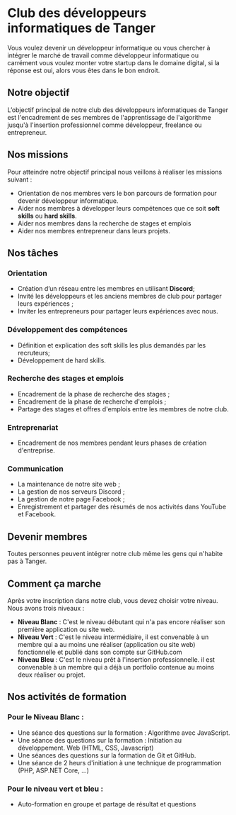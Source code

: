 # Club des développeurs informatiques de Tanger

Vous voulez devenir un développeur informatique ou vous chercher à intégrer le marché de travail comme développeur informatique ou carrément vous voulez monter votre startup dans le domaine digital, si la réponse est oui, alors vous êtes dans le bon endroit.

## Notre objectif

L’objectif principal de notre club des développeurs informatiques de Tanger est l'encadrement de ses membres de l'apprentissage de l'algorithme jusqu'à l'insertion professionnel comme développeur, freelance ou entrepreneur.

## Nos missions

Pour atteindre notre objectif principal nous veillons à réaliser les missions suivant :

- Orientation de nos membres vers le bon parcours de formation pour devenir développeur informatique.
- Aider nos membres à développer leurs compétences que ce soit **soft skills** ou **hard skills**.
- Aider nos membres dans la recherche de stages et emplois
- Aider nos membres entrepreneur dans leurs projets.
 
## Nos tâches

### Orientation

-	Création d’un réseau entre les membres en utilisant **Discord**;
-	Invité les développeurs et les anciens membres de club pour partager leurs expériences ;
- Inviter les entrepreneurs pour partager leurs expériences avec nous.
  
### Développement des compétences  

- Définition et explication des soft skills les plus demandés par les recruteurs;
- Développement de hard skills.
  
### Recherche des stages et emplois

- Encadrement de la phase de recherche des stages ; 
- Encadrement de la phase de recherche d'emplois ;
- Partage des stages et offres d'emplois entre les membres de notre club.
  
### Entreprenariat 

- Encadrement de nos membres pendant leurs phases de création d'entreprise.
  
### Communication

- La maintenance de notre site web ;
- La gestion de nos serveurs Discord ;
- La gestion de notre page Facebook ;
- Enregistrement et partager des résumés de nos activités dans YouTube et Facebook.

## Devenir membres

Toutes personnes peuvent intégrer notre club même les gens qui n'habite pas à Tanger.

## Comment ça marche 

Après votre inscription dans notre club, vous devez choisir votre niveau.
Nous avons trois niveaux :

- **Niveau Blanc** : C'est le niveau débutant qui n'a pas encore réaliser son première application ou site web.
- **Niveau Vert** : C'est le niveau intermédiaire, il est convenable à un membre qui a au moins une réaliser (application ou site web) fonctionnelle et publié dans son compte sur GitHub.com
- **Niveau Bleu** : C'est le niveau prêt à l'insertion professionnelle. il est convenable à un membre qui a déjà un portfolio contenue au moins deux réaliser ou projet.


## Nos activités de formation

### Pour le Niveau Blanc : 

-	Une séance des questions sur la formation : Algorithme avec JavaScript.
-	Une séance des questions sur la formation : Initiation au développement. Web (HTML, CSS, Javascript)
-	Une séances des questions sur la formation de Git et GitHub.
-	Une séance de 2 heurs d'initiation à une technique de programmation (PHP, ASP.NET Core, ...)

### Pour le niveau vert et bleu :
-	Auto-formation en groupe et partage de résultat et questions






